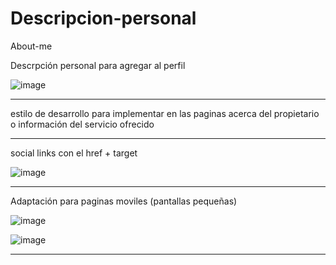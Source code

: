# Descripcion-personal
About-me

Descrpción personal para agregar al perfil 

![image](https://github.com/user-attachments/assets/8af692d4-ee53-4881-ba5f-459d03bc7163)

*** 
estilo de desarrollo para implementar en las paginas acerca del propietario o información del servicio ofrecido
***


social links con el href + target 

![image](https://github.com/user-attachments/assets/d68ea2e4-34f4-4ee5-b7bf-21dd1710eb96)

***
Adaptación para paginas moviles (pantallas pequeñas)

![image](https://github.com/user-attachments/assets/8db685c2-35cc-453d-a4b7-e91e58543e3d)

![image](https://github.com/user-attachments/assets/c5ba41a7-5589-4b05-a58c-799921fc9c14)

***
